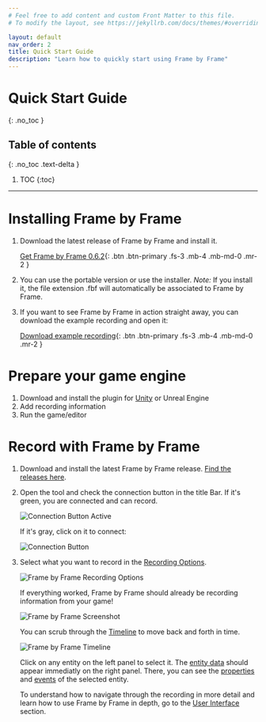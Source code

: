 ```yaml
---
# Feel free to add content and custom Front Matter to this file.
# To modify the layout, see https://jekyllrb.com/docs/themes/#overriding-theme-defaults

layout: default
nav_order: 2
title: Quick Start Guide
description: "Learn how to quickly start using Frame by Frame"
---
```


# Quick Start Guide
{: .no_toc }

## Table of contents
{: .no_toc .text-delta }

1. TOC
{:toc}

---

# Installing Frame by Frame

1. Download the latest release of Frame by Frame and install it.

    [Get Frame by Frame 0.6.2](https://github.com/XDargu/FrameByFrame/releases/tag/v0.6.2){: .btn .btn-primary .fs-3 .mb-4 .mb-md-0 .mr-2 }

2. You can use the portable version or use the installer. *Note:* If you install it, the file extension .fbf will automatically be associated to Frame by Frame.

3. If you want to see Frame by Frame in action straight away, you can download the example recording and open it:

    [Download example recording](/FrameByFrame/assets/files/ExampleRecording.fbf){: .btn .btn-primary .fs-3 .mb-4 .mb-md-0 .mr-2 }

# Prepare your game engine

1. Download and install the plugin for [Unity](/FrameByFrame/unity/) or Unreal Engine
2. Add recording information
3. Run the game/editor

# Record with Frame by Frame

1. Download and install the latest Frame by Frame release. [Find the releases here](https://github.com/XDargu/FrameByFrame/releases).
2. Open the tool and check the connection button in the title Bar. If it's green, you are connected and can record.

    ![Connection Button Active](/FrameByFrame/assets/images/RecordingButtonActive.png "Connection Button Active")

    If it's gray, click on it to connect:

    ![Connection Button](/FrameByFrame/assets/images/ConnectionButton.png "Connection Button")

3. Select what you want to record in the [Recording Options](/FrameByFrame/user-interface#recording-options).

    ![Frame by Frame Recording Options](/FrameByFrame/assets/images/screenshots/RecordingOptionsScreenHighlight.png "Recording Options")

    If everything worked, Frame by Frame should already be recording information from your game!

    ![Frame by Frame Screenshot](/FrameByFrame/assets/images/screenshots/ExampleScreen.png)

    You can scrub through the [Timeline](/FrameByFrame/user-interface/#timeline-selection) to move back and forth in time.

    ![Frame by Frame Timeline](/FrameByFrame/assets/images/screenshots/Timeline.png)

    Click on any entity on the left panel to select it. The [entity data](/FrameByFrame/user-interface/#entity-data) should appear immediatly on the right panel. There, you can see the [properties](/FrameByFrame/user-interface/#properties) and [events](/FrameByFrame/user-interface/#events) of the selected entity.

    To understand how to navigate through the recording in more detail and learn how to use Frame by Frame in depth, go to the [User Interface](/FrameByFrame/user-interface/) section.
